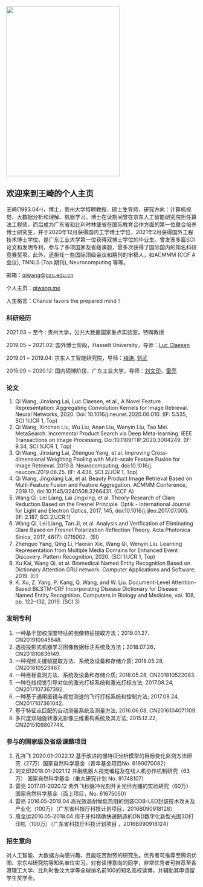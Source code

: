 <img src="1620830780924.jpg" width = "300" height = "450" />

## 欢迎来到王崎的个人主页

王崎(1993.04-)，博士，贵州大学特聘教授，硕士生导师，研究方向：计算机视觉、大数据分析和理解、机器学习。博士在读期间曾在京东人工智能研究院担任算法工程师，而后成为广东省和比利时林堡省在国际教育合作方面的第一位联合培养博士研究生，并于2020年12月获得国内工学博士学位，2021年2月获得国外工程技术博士学位，是广东工业大学第一位获得双博士学位的毕业生。曾发表多篇SCI论文和发明专利，参与了多项国家及省级课题，曾多次获得了国际国内的知名科研竞赛奖项。此外，还担任一些国际顶级会议和期刊的审稿人，如ACMMM (CCF A 会议), TNNLS (Top 期刊), Neurocomputing 等等。

邮箱：qiwang@gzu.edu.cn 

个人主页：[qiwang.me](https://qiwang.me/)

人生格言：Chance favors the prepared mind！



### 科研经历

2021.03 ~   至今 :   贵州大学，公共大数据国家重点实验室，特聘教授

2019.05 ~ 2021.02:  国外博士阶段，Hasselt University，导师：[Luc Claesen](https://www.uhasselt.be/fiche?voornaam=luc&naam=claesen#fiche)

2019.01 ~ 2019.04:  京东人工智能研究院，导师：[梅涛](http://taomei.me/), [刘武](http://liuwu.weebly.com/)

2015.09 ~ 2020.12:  国内硕博阶段，广东工业大学，导师：[刘文印](http://www.wislab.cn/liuwy/cv.htm)，[雷亮](https://yzw.gdut.edu.cn/info/1124/4546.htm)


### 论文

1.	Qi Wang, Jinxiang Lai, Luc Claesen, et al., A Novel Feature Representation: Aggregating Convolution Kernels for Image Retrieval. Neural Networks, 2020. Doi: 10.1016/j.neunet.2020.06.010. (IF: 5.535, SCI 1/JCR 1, Top) 
2.	Qi Wang, Xinchen Liu, Wu Liu, Anan Liu, Wenyin Liu, Tao Mei. MetaSearch: Incremental Product Search via Deep Meta-learning.  IEEE Transactions on Image Processing, Doi:10.1109/TIP.2020.3004249. (IF: 9.34, SCI 1/JCR 1, Top) 
3.	Qi Wang, Jinxiang Lai, Zhenguo Yang, et al. Improving Cross-dimensional Weighting Pooling with Multi-scale Feature Fusion for Image Retrieval. 2019.8.  Neurocomputing, doi:10.1016/j. neucom.2019.08.25. (IF: 4.438, SCI 2/JCR 1, Top)
4.	Qi Wang, Jingxiang Lai, et al. Beauty Product Image Retrieval Based on Multi-Feature Fusion and Feature Aggregation. ACMMM Conference, 2018.10, doi:10.1145/3240508.3266431. (CCF A)
5.	Wang Qi, Lei Liang, Lai Jingxing, et al. Theory Research of Glare Reduction Based on the Fresnel Principle. Optik - International Journal for Light and Electron Optics, 2017, 145, doi:10.1016/j.ijleo.2017.07.005. (IF: 2.187, SCI 2/JCR 1) 
6.	Wang Qi, Lei Liang, Tan Ji, et al. Analysis and Verification of Eliminating Glare Based on Fresnel Polarization Reflection Theory. Acta Photonica Sinica, 2017, 46(7): 0715002.（EI）
7.	Zhenguo Yang, Qing Li, Haoran Xie, Wang Qi, Wenyin Liu. Learning Representation from Multiple Media Domains for Enhanced Event Discovery. Pattern Recognition, 2020. (SCI 1/JCR 1, Top)
8.	Xu Kai, Wang Qi, et al. Biomedical Named Entity Recognition Based on Dictionary Attention GRU network. Computer Applications and Software, 2019. (EI)
9.	K. Xu, Z. Yang, P. Kang, Q. Wang, and W. Liu. Document-Level Attention-Based BiLSTM-CRF Incorporating Disease Dictionary for Disease Named Entity Recognition. Computers in Biology and Medicine, vol. 108, pp. 122–132, 2019. (SCI 3)

### 发明专利
1.	一种基于加权深度特征的图像特征提取方法；2019.01.27，CN201910045648.
2.	透视投影式机器学习图像数据标注系统及方法；2018.07.26，CN201810836149. 
3.	一种视频关键帧提取方法、系统及设备和存储介质; 2018.05.28, CN201810523467.
4.	一种目标监测方法、系统及设备和存储介质; 2018.05.28, CN201810522083.
5.	一种在线视觉引导对位的激光打标系统和激光打标方法; 2017.08.24, CN2017107367392. 
6.	一种基于通用振镜与视觉测速的飞行打标系统和控制方法; 2017.08.24, CN2017107361042.
7.	基于特征点匹配的自动测量系统及测量方法; 2016.06.08, CN2016104071109.
8.	多尺度双轴旋转激光影像三维重构系统及其方法; 2015.12.22, CN201510980774X.

### 参与的国家级及省级课题项目
1.	孔祥飞 2020.01-2022.12 基于改进的慢特征分析模型的目标变化监测方法研究（27万）国家自然科学基金（青年基金项目No. 6190070082）
2.	刘文印2018.01-2021.12 共融机器人视觉编程及在线人机协作机制研究（63万） 国家自然科学基金（重大研究计划 No. 91748107）
3.	雷亮 2017.01-2020.12 紫外飞秒脉冲光刻开关光纤光栅的实验研究（60万）国家自然科学基金（面上项目，No. 61675050）
4.	雷亮 2016.05-2018.04 高光效高耐候低热阻的倒装COB-LED封装技术攻关及产业化（100万）（广东省科技厅科技计划项目，2016B090918128）
5.	周金运2016.05-2018.04 用于牙科精确快速制造的DND数字化新型光固3D打印机（100万）（广东省科技厅科技计划项目 ，2016B090918124）	

### 招生意向

对人工智能、大数据方向感兴趣、且能吃苦耐劳的研究生。优秀者可推荐至腾讯优图、京东AI研究院等知名单位实习。对有读博意向的同学，非常优秀者可推荐至香港理工大学、比利时鲁汶大学等全球排名前100的知名高校读博，并辅助其申请留学生奖学金。


